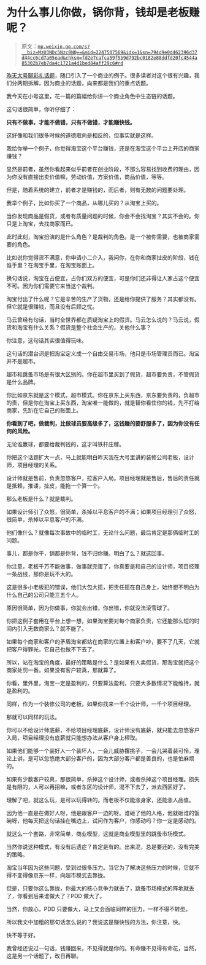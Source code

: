 # 为什么事儿你做，锅你背，钱却是老板赚呢？

> 原文：[`mp.weixin.qq.com/s?__biz=MzU3NDc5Nzc0NQ==&mid=2247507569&idx=1&sn=794d9e0d462396d37d44cc6cd7a05ead&chksm=fd2e7cafca59f5b9d792bc0182e88ddfd20fc4544a85302b7eb7da4c1721a4d1bed84aff29c6#rd`](http://mp.weixin.qq.com/s?__biz=MzU3NDc5Nzc0NQ==&mid=2247507569&idx=1&sn=794d9e0d462396d37d44cc6cd7a05ead&chksm=fd2e7cafca59f5b9d792bc0182e88ddfd20fc4544a85302b7eb7da4c1721a4d1bed84aff29c6#rd)

[昨天大号聊彩礼话题](http://mp.weixin.qq.com/s?__biz=MzU0MjYwNDU2Mw==&mid=2247501368&idx=1&sn=cba216f2f531ef914c788ec767a4f5b1&chksm=fb1aaa44cc6d2352b49cc374f3d7d5c34b4ef88c877a68be93396b0a15d6b035150e621141c1&scene=21#wechat_redirect)，随口引入了一个商业的例子。很多读者对这个很有兴趣，我们分两期拆解，因为商业的话题，向来都是我们的重点话题。 

我今天在小号这里，花一篇的篇幅给你讲一个商业角色中生态链的话题。 

这句话很简单，你听仔细了： 

**只有不做事，才能不做错，只有不做错，才能赚快钱。**

这好像和我们很多时候的道德取向是相反的，但事实就是这样。 

我给你举一个例子，你觉得淘宝这个平台赚钱，还是在淘宝这个平台上开店的商家赚钱？

显然是前者，虽然你看起来似乎前者在创业阶段，不那么容易找到收费的理由，因为你没有直接出卖价值嘛，劳动价值，方案价值，商品价值，等等。

但是，随着系统的建立，前者才是赚钱的，而后者，则有无数的问题要处理。 

我举个例子，比如你买了一个商品，从哪儿买的？从淘宝上买的。

当你发现商品是假货，或者有质量问题的时候，你会不会找淘宝？其实不会的。你只是上淘宝，去找商家而已。 

此时此刻，淘宝扮演的是什么角色？是裁判的角色。是一个被你需要，也被商家需要的角色。

比如说你觉得货不满意，你申请小二介入，我问你，在你和商家扯皮的阶段，钱在谁手里？在淘宝手里，在淘宝账面上。 

换句话说，淘宝在占便宜，占你们双方的便宜，可是你们还非得让人家占这个便宜不可。因为你们需要它来当这个裁判。 

淘宝付出了什么呢？它是辛苦的生产了货物，还是给你提供了服务？其实都没有。但它就是很赚钱，而且没有后顾之忧。 

马云曾经有句话，当时全世界都在质疑淘宝上的假货。马云怎么说的？马云说，假货和淘宝有什么关系？假货是整个社会生产的，关他什么事？ 

你注意，这句话其实很值得玩味。

这句话的潜台词是把淘宝定义成一个自由交易市场，他只是市场管理员而已。淘宝并不是超市。

超市和跳蚤市场是有很大区别的。你在超市里买到了假货，超市要负责，不管假货是什么品牌。

你比如京东就是这个模式，超市模式。你在京东上买东西，京东要负责的，负超市的责，但是你在淘宝上买东西，淘宝唯一能做的，就是替你看住你的钱，先不打给商家，先趴在它自己的账面上。

**你看到了吧，做裁判，比做球员要高级多了，这钱赚的要舒服多了，因为你没有任何的风险。** 

无论谁赢球，都要给裁判钱的，这才叫铁杆庄稼。 

你把这个话题扩大一点，马上就能明白昨天我在大号里讲的装修公司老板，设计师，项目经理的关系。 

设计师就是售前，负责忽悠客户，拉客户入局。项目经理就是售后，售后的责任就是抵赖，推诿，扯皮，能拖一个算一个。 

那么老板是什么？就是裁判。

如果设计师引了众怒，很简单，杀掉以平息客户的不满；如果项目经理引了众怒，很简单，杀掉以平息客户的不满。 

他们像什么？就像每次事故中的临时工，无论什么问题，最后肯定是那俩临时工的问题。 

事儿，都是你干，锅都是你背，钱不归你赚。明白了么？就这回事。 

你注意，老板千万不能做事，做事就完蛋了，你真要是和自己的设计师，项目经理一条战线，那你是玩不大的。

这是很多小老板犯的错误，他们大包大揽，把责任揽在自己身上，始终想不明白为什么自己的公司只能三五个人。

原因很简单，因为你做事，你就会出错，你出错，你就没法滚雪球了。

你把这例子套用在平台上想一想，如果淘宝要对每个商家负责，它还能那么短的时间内引入无数商家么？就不能了。

如果每个商家和客户的矛盾淘宝都站在商家的位置上和客户吵，要不了几天，它就把客户得罪光，它自己也做不下去了。

所以，站在淘宝的角度，最好的策略是什么？是如果有人卖假货，那淘宝就把这个商家处罚一番。如果没有客户较真，那就算了。

你看，里外里，淘宝一定是盈利的，只要算法盈利，只要大多数情况下能维持，就是盈利的。

同样，作为一个装修公司的老板，如果你找来一千个设计师，一千个项目经理。

那就可以同样的玩法。

你可以不给设计师底薪，不给项目经理底薪，设计师没有底薪，就只能去忽悠客户入局，项目经理没有底薪就只能想办法从客户身上榨取。

如果他们能够一个装好人一个装坏人，一会儿威胁撂挑子，一会儿哭着装可怜，理论上讲，是可以忽悠绝大部分客户的，因为大部分客户都是善良的，也是怕麻烦的。

如果有少数客户较真，那很简单，杀掉这个设计师，或者杀掉这个项目经理。损失是有限的，人可以再招嘛，或者东区的设计师，混不下去了，派去西区好了。 

理解了吧，就这么玩，是可以玩得转的。而老板不仅能涨身家，还能涨人品值。

因为他一直是在做好人呀，他是跟客户一边的呀。谁砸了他的人格，他就砸谁的饭碗呀，他每天把这句话挂在嘴边上，试问作为客户，你感动吗？你一定是感动的。 

就这么一个套路，非常简单，商业模型，这就是商业模型里的跳蚤市场模式。 

当然你说这种模式，有没有后遗症？肯定是有的。出来混，总是要还的，没有完美的策略。

淘宝当年因为这些问题，受到过很多压力。当它为了解决这些压力的时候，它就不得不变得像京东一样，向超市模式去靠拢。 

但是，只要你这么靠拢，你最大的核心竞争力就丢了，跳蚤市场模式的阵地就丢了，你看到后来谁做大了？PDD 做大了。

当然，你放心，PDD 只要做大，马上又会面临同样的压力，一样不得不转型。

所以我文中加粗的那句话怎么说的？我说这是赚快钱的方法，你注意，快。 

快不等于好。

我曾经还说过一句话，钱赚回来，不见得就是你的。有命赚不见得有命花，当然，这是另一个话题了，改日再聊。